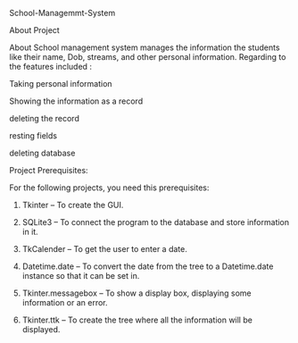School-Managemmt-System


About Project

About School management system manages the information the students like their name, Dob, streams, and other personal information. Regarding to the features included :

Taking personal information

Showing the information as a record

deleting the record

resting fields

deleting database

Project Prerequisites:

For the following projects, you need this prerequisites:

1. Tkinter – To create the GUI.

2. SQLite3 – To connect the program to the database and store information in it.

3. TkCalender – To get the user to enter a date.

4. Datetime.date – To convert the date from the tree to a Datetime.date instance so that it can be set in.

5. Tkinter.messagebox – To show a display box, displaying some information or an error.

6. Tkinter.ttk – To create the tree where all the information will be displayed.

